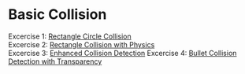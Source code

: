 # Basic Collision
Excercise 1: [Rectangle Circle Collision](https://dangdiem45.github.io/GameTraining/Phrase1/GetStartedWithGameDevelopment/BasicGameMathAndPhysic/BasicCollision/Ex1.html)<br>
Excercise 2: [Rectangle Collision with Physics](https://dangdiem45.github.io/GameTraining/Phrase1/GetStartedWithGameDevelopment/BasicGameMathAndPhysic/BasicCollision/Ex2.html) <br>
Excercise 3: [Enhanced Collision Detection](https://dangdiem45.github.io/GameTraining/Phrase1/GetStartedWithGameDevelopment/BasicGameMathAndPhysic/BasicCollision/Ex3.html)
Excercise 4: [Bullet Collision Detection with Transparency](https://dangdiem45.github.io/GameTraining/Phrase1/GetStartedWithGameDevelopment/BasicGameMathAndPhysic/BasicCollision/Ex4.html)